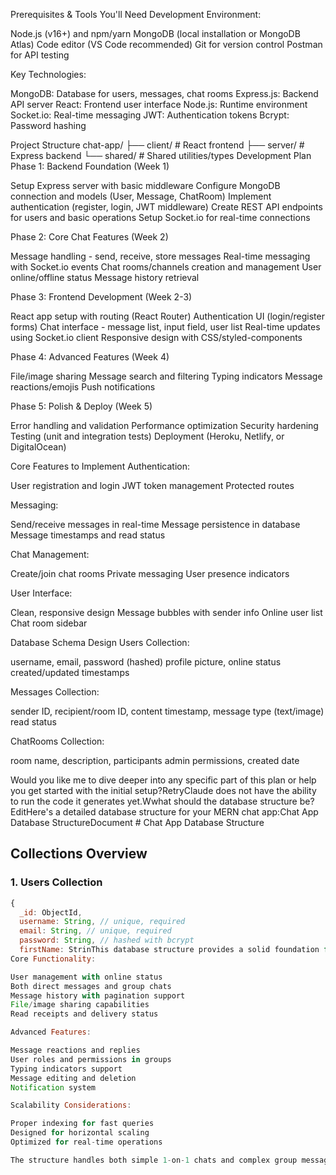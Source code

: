 Prerequisites & Tools You'll Need
Development Environment:

Node.js (v16+) and npm/yarn
MongoDB (local installation or MongoDB Atlas)
Code editor (VS Code recommended)
Git for version control
Postman for API testing

Key Technologies:

MongoDB: Database for users, messages, chat rooms
Express.js: Backend API server
React: Frontend user interface
Node.js: Runtime environment
Socket.io: Real-time messaging
JWT: Authentication tokens
Bcrypt: Password hashing

Project Structure
chat-app/
├── client/          # React frontend
├── server/          # Express backend
└── shared/          # Shared utilities/types
Development Plan
Phase 1: Backend Foundation (Week 1)

Setup Express server with basic middleware
Configure MongoDB connection and models (User, Message, ChatRoom)
Implement authentication (register, login, JWT middleware)
Create REST API endpoints for users and basic operations
Setup Socket.io for real-time connections

Phase 2: Core Chat Features (Week 2)

Message handling - send, receive, store messages
Real-time messaging with Socket.io events
Chat rooms/channels creation and management
User online/offline status
Message history retrieval

Phase 3: Frontend Development (Week 2-3)

React app setup with routing (React Router)
Authentication UI (login/register forms)
Chat interface - message list, input field, user list
Real-time updates using Socket.io client
Responsive design with CSS/styled-components

Phase 4: Advanced Features (Week 4)

File/image sharing
Message search and filtering
Typing indicators
Message reactions/emojis
Push notifications

Phase 5: Polish & Deploy (Week 5)

Error handling and validation
Performance optimization
Security hardening
Testing (unit and integration tests)
Deployment (Heroku, Netlify, or DigitalOcean)

Core Features to Implement
Authentication:

User registration and login
JWT token management
Protected routes

Messaging:

Send/receive messages in real-time
Message persistence in database
Message timestamps and read status

Chat Management:

Create/join chat rooms
Private messaging
User presence indicators

User Interface:

Clean, responsive design
Message bubbles with sender info
Online user list
Chat room sidebar

Database Schema Design
Users Collection:

username, email, password (hashed)
profile picture, online status
created/updated timestamps

Messages Collection:

sender ID, recipient/room ID, content
timestamp, message type (text/image)
read status

ChatRooms Collection:

room name, description, participants
admin permissions, created date

Would you like me to dive deeper into any specific part of this plan or help you get started with the initial setup?RetryClaude does not have the ability to run the code it generates yet.Wwhat should the database structure be?EditHere's a detailed database structure for your MERN chat app:Chat App Database StructureDocument # Chat App Database Structure

## Collections Overview

### 1. Users Collection
```javascript
{
  _id: ObjectId,
  username: String, // unique, required
  email: String, // unique, required
  password: String, // hashed with bcrypt
  firstName: StrinThis database structure provides a solid foundation for your chat app with the following key features:
Core Functionality:

User management with online status
Both direct messages and group chats
Message history with pagination support
File/image sharing capabilities
Read receipts and delivery status

Advanced Features:

Message reactions and replies
User roles and permissions in groups
Typing indicators support
Message editing and deletion
Notification system

Scalability Considerations:

Proper indexing for fast queries
Designed for horizontal scaling
Optimized for real-time operations

The structure handles both simple 1-on-1 chats and complex group messaging scenarios. Would you like me to explain any specific part in more detail or help you implement the Mongoose models for this structure?